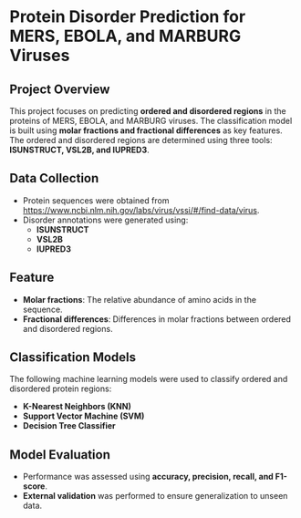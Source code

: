 # Protein Disorder Prediction for MERS, EBOLA, and MARBURG Viruses

## Project Overview
This project focuses on predicting **ordered and disordered regions** in the proteins of MERS, EBOLA, and MARBURG viruses. The classification model is built using **molar fractions and fractional differences** as key features. The ordered and disordered regions are determined using three tools: **ISUNSTRUCT, VSL2B, and IUPRED3**.

## Data Collection
- Protein sequences were obtained from https://www.ncbi.nlm.nih.gov/labs/virus/vssi/#/find-data/virus.
- Disorder annotations were generated using:
  - **ISUNSTRUCT**
  - **VSL2B**
  - **IUPRED3**

## Feature 
- **Molar fractions**: The relative abundance of amino acids in the sequence.
- **Fractional differences**: Differences in molar fractions between ordered and disordered regions.

## Classification Models
The following machine learning models were used to classify ordered and disordered protein regions:
- **K-Nearest Neighbors (KNN)**
- **Support Vector Machine (SVM)**
- **Decision Tree Classifier**

## Model Evaluation
- Performance was assessed using **accuracy, precision, recall, and F1-score**.
- **External validation** was performed to ensure generalization to unseen data.

